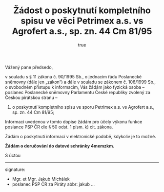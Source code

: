 ﻿---
title:      Žádost o poskytnutí kompletního spisu ve věci Petrimex a.s. vs Agrofert a.s., sp. zn. 44 Cm 81/95
author:
   name:    Jakub Michálek
   phone:   +420 775 978 550
   ds:      4memzkm
   mail:    jakub.michalek@pirati.cz
our:
   name:    Poslanecký klub Pirátů
   sign:    JMI \#9233
your:
   name:    
      -     Městský soud v Praze
   note:
      -     k rukám předsedy Městského soudu v Praze
      -     JUDr. Libora Vávry
   ds:
      -     snkabbm
style:      letter
reminder:   true
---

Vážený pane předsedo,

v souladu s § 11 zákona č. 90/1995 Sb., o jednacím řádu Poslanecké sněmovny (dále jen „zákon“) a dále v souladu se zákonem č. 106/1999 Sb., o svobodném přístupu k informacím, Vás žádám jako fyzická osoba – poslanec Poslanecké sněmovny Parlamentu České republiky zvolený za Českou pirátskou stranu – 

1. o poskytnutí kompletního spisu ve sporu Petrimex a.s. vs Agrofert a.s., sp. zn. 44 Cm 81/95; 

Informaci uvedenou v tomto dopise žádám pro účely výkonu funkce poslance PSP ČR dle § 50 odst. 1 písm. k) cit. zákona.

Žádám o poskytnutí informací v elektronické podobě, kdykoliv je to možné. 

**Žádám o doručování do datové schránky 4memzkm.**

S úctou 

---
signature: 
  - Mgr. et Mgr. Jakub Michálek
  - poslanec PSP ČR za Piráty
abbr:       jakub
...
